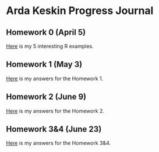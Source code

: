 # Arda Keskin Progress Journal

## Homework 0 (April 5)

[Here](files/example_homework_0.html) is my 5 interesting R examples.

## Homework 1 (May 3)

[Here](files/Homework_1/homework_1.html) is my answers for the Homework 1.

## Homework 2 (June 9)

[Here](files/Homework_2/homework_2.html) is my answers for the Homework 2.

## Homework 3&4 (June 23)

[Here](files/Homework_3&4/homework_3-4.html) is my answers for the Homework 3&4.
